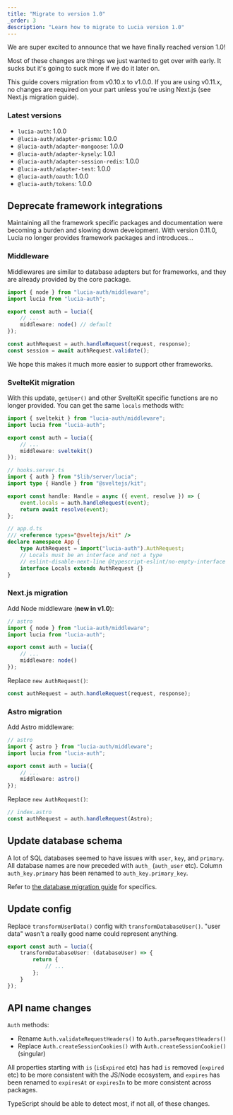 ```yaml
---
title: "Migrate to version 1.0"
_order: 3
description: "Learn how to migrate to Lucia version 1.0"
---
```


We are super excited to announce that we have finally reached version 1.0!

Most of these changes are things we just wanted to get over with early. It sucks but it's going to suck more if we do it later on.

This guide covers migration from v0.10.x to v1.0.0. If you are using v0.11.x, no changes are required on your part unless you're using Next.js (see Next.js migration guide).

### Latest versions

- `lucia-auth`: 1.0.0
- `@lucia-auth/adapter-prisma`: 1.0.0
- `@lucia-auth/adapter-mongoose`: 1.0.0
- `@lucia-auth/adapter-kysely`: 1.0.1
- `@lucia-auth/adapter-session-redis`: 1.0.0
- `@lucia-auth/adapter-test`: 1.0.0
- `@lucia-auth/oauth`: 1.0.0
- `@lucia-auth/tokens`: 1.0.0

## Deprecate framework integrations

Maintaining all the framework specific packages and documentation were becoming a burden and slowing down development. With version 0.11.0, Lucia no longer provides framework packages and introduces...

### Middleware

Middlewares are similar to database adapters but for frameworks, and they are already provided by the core package.

```ts
import { node } from "lucia-auth/middleware";
import lucia from "lucia-auth";

export const auth = lucia({
	// ...
	middleware: node() // default
});
```

```ts
const authRequest = auth.handleRequest(request, response);
const session = await authRequest.validate();
```

We hope this makes it much more easier to support other frameworks.

### SvelteKit migration

With this update, `getUser()` and other SvelteKit specific functions are no longer provided. You can get the same `locals` methods with:

```ts
import { sveltekit } from "lucia-auth/middleware";
import lucia from "lucia-auth";

export const auth = lucia({
	// ...
	middleware: sveltekit()
});
```

```ts
// hooks.server.ts
import { auth } from "$lib/server/lucia";
import type { Handle } from "@sveltejs/kit";

export const handle: Handle = async ({ event, resolve }) => {
	event.locals = auth.handleRequest(event);
	return await resolve(event);
};
```

```ts
// app.d.ts
/// <reference types="@sveltejs/kit" />
declare namespace App {
	type AuthRequest = import("lucia-auth").AuthRequest;
	// Locals must be an interface and not a type
	// eslint-disable-next-line @typescript-eslint/no-empty-interface
	interface Locals extends AuthRequest {}
}
```

### Next.js migration

Add Node middleware (**new in v1.0**):

```ts
// astro
import { node } from "lucia-auth/middleware";
import lucia from "lucia-auth";

export const auth = lucia({
	// ...
	middleware: node()
});
```

Replace `new AuthRequest()`:

```ts
const authRequest = auth.handleRequest(request, response);
```

### Astro migration

Add Astro middleware:

```ts
// astro
import { astro } from "lucia-auth/middleware";
import lucia from "lucia-auth";

export const auth = lucia({
	// ...
	middleware: astro()
});
```

Replace `new AuthRequest()`:

```ts
// index.astro
const authRequest = auth.handleRequest(Astro);
```

## Update database schema

A lot of SQL databases seemed to have issues with `user`, `key`, and `primary`. All database names are now preceded with `auth_` (`auth_user` etc). Column `auth_key.primary` has been renamed to `auth_key.primary_key`.

Refer to [the database migration guide](https://github.com/pilcrowOnPaper/lucia/discussions/435) for specifics.

## Update config

Replace `transformUserData()` config with `transformDatabaseUser()`. "user data" wasn't a really good name could represent anything.

```ts
export const auth = lucia({
	transformDatabaseUser: (databaseUser) => {
		return {
			// ...
		};
	}
});
```

## API name changes

`Auth` methods:

- Rename `Auth.validateRequestHeaders()` to `Auth.parseRequestHeaders()`
- Replace `Auth.createSessionCookies()` with `Auth.createSessionCookie()` (singular)

All properties starting with `is` (`isExpired` etc) has had `is` removed (`expired` etc) to be more consistent with the JS/Node ecosystem, and `expires` has been renamed to `expiresAt` or `expiresIn` to be more consistent across packages.

TypeScript should be able to detect most, if not all, of these changes.
